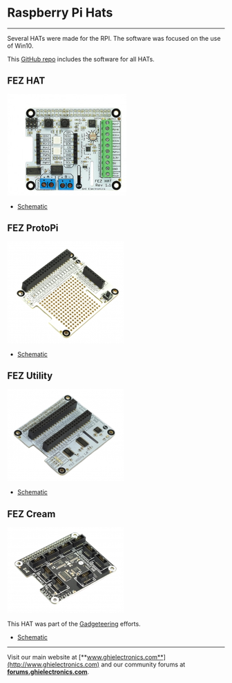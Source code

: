 # Raspberry Pi Hats
---
Several HATs were made for the RPI. The software was focused on the use of Win10. 

This [GitHub repo](https://github.com/ghi-electronics/Windows-IoT) includes the software for all HATs.

## FEZ HAT
![FEZ HAT](images/fez-hat.jpg)

* [Schematic](http://files.ghielectronics.com/downloads/Schematics/FEZ/FEZ%20HAT%20Schematic.pdf)

## FEZ ProtoPi
![FEZ ProtoPi](images/fez-protopi.jpg)

* [Schematic](http://files.ghielectronics.com/downloads/Schematics/FEZ/FEZ%20ProtoPi%20Schematic.pdf)

## FEZ Utility
![FEZ Utility](images/fez-utility.jpg)

* [Schematic](http://files.ghielectronics.com/downloads/Schematics/FEZ/FEZ%20Utility%20Schematic.pdf)

## FEZ Cream
![FEZ Cream](images/fez-cream.jpg)

This HAT was part of the [Gadgeteering](gadgeteering.md) efforts.

* [Schematic](http://files.ghielectronics.com/downloads/Schematics/FEZ/FEZ%20Cream%20Schematic.pdf)

***

Visit our main website at [**www.ghielectronics.com**](http://www.ghielectronics.com) and our community forums at [**forums.ghielectronics.com**](https://forums.ghielectronics.com/).